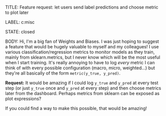TITLE:
Feature request: let users send label predictions and choose metric to plot later

LABEL:
c:misc

STATE:
closed

BODY:
Hi, I'm a big fan of Weights and Biases. I was just hoping to suggest a feature that would be hugely valuable to myself and my colleagues! I use various classification/regression metrics to monitor models as they train, mainly from sklearn.metrics, but I never know which will be the most useful when I start training. It's really annoying to have to log _every_ metric I can think of with every possible configuration (macro, micro, weighted...) but they're all basically of the form `metric(y_true, y_pred)`. 

**Request:** It would be amazing if I could log `y_true` and `y_pred` at every test step (or just `y_true` once and `y_pred` at every step) and then choose metrics later from the dashboard. Perhaps metrics from sklearn can be exposed as plot expressions? 

If you could find a way to make this possible, that would be amazing!

